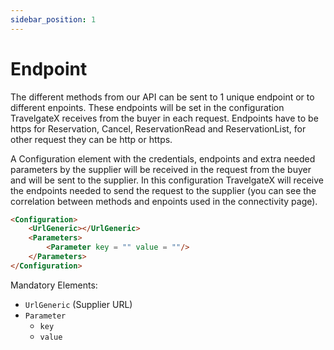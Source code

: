 ```yaml
---
sidebar_position: 1
---
```


# Endpoint

The different methods from our API can be sent to 1 unique endpoint or to different enpoints. These endpoints will be set in the configuration TravelgateX receives from the buyer in each request. Endpoints have to be https for Reservation, Cancel, ReservationRead and ReservationList, for other request they can be http or https.

A Configuration element with the credentials, endpoints and extra needed parameters by the supplier will be received in the request from the buyer and will be sent to the supplier. In this configuration TravelgateX will receive the endpoints needed to send the request to the supplier (you can see the correlation between methods and enpoints used in the connectivity page).

```html
<Configuration>
    <UrlGeneric></UrlGeneric>
    <Parameters>
        <Parameter key = "" value = ""/>
    </Parameters>
</Configuration>
```  

Mandatory Elements:
* `UrlGeneric` (Supplier URL)
* `Parameter`
    * `key`
    * `value`